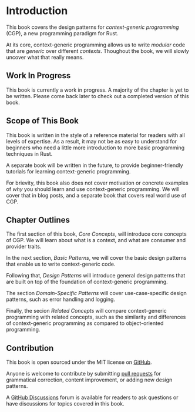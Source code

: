 # Introduction

This book covers the design patterns for _context-generic programming_ (CGP), a new programming paradigm for Rust.

At its core, context-generic programming allows us to write _modular_ code that are _generic_ over different _contexts_.
Thoughout the book, we will slowly uncover what that really means.

## Work In Progress

This book is currently a work in progress. A majority of the chapter is yet to be written.
Please come back later to check out a completed version of this book.

## Scope of This Book

This book is written in the style of a reference material for readers with all levels of expertise.
As a result, it may not be as easy to understand for beginners who need a little more introduction
to more basic programming techniques in Rust.

A separate book will be written in the future, to provide beginner-friendly tutorials for learning context-generic programming.

For brievity, this book also does not cover motivation or concrete examples of _why_ you should
learn and use context-generic programming. We will cover that in blog posts, and a separate book
that covers real world use of CGP.

## Chapter Outlines

The first section of this book, _Core Concepts_, will introduce core concepts of CGP.
We will learn about what is a context, and what are consumer and provider traits.

In the next section, _Basic Patterns_, we will cover the basic design patterns that enable us to write
context-generic code.

Following that, _Design Patterns_ will introduce general design patterns that are built on top of the
foundation of context-generic programming.

The section _Domain-Specific Patterns_ will cover use-case-specific design patterns, such as error handling and logging.

Finally, the secion _Related Concepts_ will compare context-generic programming with related concepts,
such as the similarity and differences of context-generic programming as compared to object-oriented programming.

## Contribution

This book is open sourced under the MIT license on [GitHub](https://github.com/contextgeneric/cgp-patterns).

Anyone is welcome to contribute by submitting [pull requests](https://github.com/contextgeneric/cgp-patterns/pulls)
for grammatical correction, content improvement, or adding new design patterns.

A [GitHub Discussions](https://github.com/contextgeneric/cgp-patterns/discussions) forum is available for readers
to ask questions or have discussions for topics covered in this book.